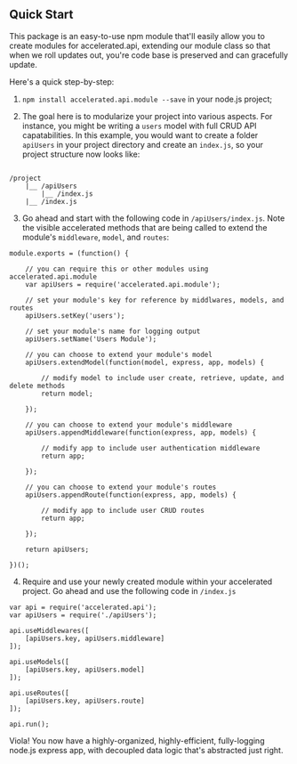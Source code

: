 
## Quick Start
This package is an easy-to-use npm module that'll easily allow you to create modules for accelerated.api, extending our module class so that when we roll updates out, you're code base is preserved and can gracefully update.

Here's a quick step-by-step:

1. ```npm install accelerated.api.module --save``` in your node.js project;

2. The goal here is to modularize your project into various aspects. For instance, you might be writing a ```users``` model with full CRUD API capatabilities. In this example, you would want to create a folder ```apiUsers``` in your project directory and create an ```index.js```, so your project structure now looks like:

```

/project
	|__ /apiUsers
		|__ /index.js
	|__ /index.js

```

3. Go ahead and start with the following code in ```/apiUsers/index.js```. Note the visible accelerated methods that are being called to extend the module's ```middleware```, ```model```, and ```routes```:

```
module.exports = (function() {

	// you can require this or other modules using accelerated.api.module 
	var apiUsers = require('accelerated.api.module');

	// set your module's key for reference by middlwares, models, and routes 
	apiUsers.setKey('users');

	// set your module's name for logging output 
	apiUsers.setName('Users Module');

	// you can choose to extend your module's model
	apiUsers.extendModel(function(model, express, app, models) {

		// modify model to include user create, retrieve, update, and delete methods
		return model;

	});

	// you can choose to extend your module's middleware 
	apiUsers.appendMiddleware(function(express, app, models) {

		// modify app to include user authentication middleware 
		return app;

	});

	// you can choose to extend your module's routes
	apiUsers.appendRoute(function(express, app, models) {
		
		// modify app to include user CRUD routes 
		return app;

	});

	return apiUsers;

})();
```

4. Require and use your newly created module within your accelerated project. Go ahead and use the following code in ```/index.js```

```
var api = require('accelerated.api');
var apiUsers = require('./apiUsers');

api.useMiddlewares([ 
	[apiUsers.key, apiUsers.middleware]
]);

api.useModels([
	[apiUsers.key, apiUsers.model]
]);

api.useRoutes([
	[apiUsers.key, apiUsers.route]
]);

api.run();
```

Viola! You now have a highly-organized, highly-efficient, fully-logging node.js express app, with decoupled data logic that's abstracted just right.

